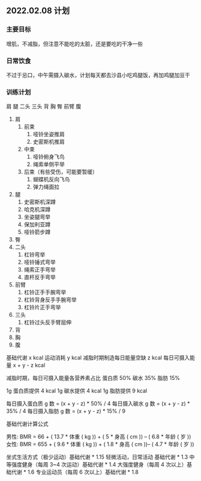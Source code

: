 ## 2022.02.08 计划

### 主要目标

增肌，不减脂，但注意不能吃的太脏，还是要吃的干净一些

### 日常饮食

不过于忌口，中午需摄入碳水，计划每天都去沙县小吃鸡腿饭，再加鸡腿加豆干

### 训练计划

肩 腿 二头 三头 背 胸 臀 前臂 腹

1. 肩
   1. 前束
      1. 哑铃坐姿推肩
      2. 史密斯机推肩
   2. 中束
      1. 哑铃俯身飞鸟
      2. 绳索单侧平举
   3. 后束（有些受伤，可能要暂缓）
      1. 蝴蝶机反向飞鸟
      2. 弹力绳面拉
2. 腿
   1. 史密斯机深蹲
   2. 哈克机深蹲
   3. 坐姿腿弯举
   4. 保加利亚蹲
   5. 哑铃箭步蹲
3. 臀
4. 二头
   1. 杠铃弯举
   2. 哑铃锤式弯举
   3. 绳索正手弯举
   4. 直杆反手弯举
5. 前臂
   1. 杠铃正手手腕弯举
   2. 杠铃背身反手手腕弯举
   3. 杠铃片正手弯举
6. 三头
   1. 杠铃过头反手臂屈伸
7. 背
8. 胸
9. 腹

基础代谢 x kcal
运动消耗 y kcal
减脂时期制造每日能量空缺 z kcal
每日可摄入能量 x + y - z kcal

减脂时期，每日可摄入能量各营养素占比
蛋白质 50%
碳水 35%
脂肪 15%

1g 蛋白质提供 4 kcal
1g 碳水提供 4 kcal
1g 脂肪提供 9 kcal

每日摄入蛋白质 g 数 = (x + y - z) \* 50% / 4
每日摄入碳水 g 数 = (x + y - z) \* 35% / 4
每日摄入脂肪 g 数 = (x + y - z) \* 15% / 9

基础代谢计算公式

男性: BMR = 66 + ( 13.7 \* 体重 ( kg )) + ( 5 \* 身高 ( cm )) – ( 6.8 \* 年龄 ( 岁 ))
女性: BMR = 655 + ( 9.6 \* 体重 ( kg )) + ( 1.8 \* 身高 ( cm ))– ( 4.7 \* 年龄 ( 岁 ))

坐式生活方式（极少运动）基础代谢 \* 1.15
轻微活动，日常活动 基础代谢 \* 1.3
中等强度健身（每周 3~4 次运动）基础代谢 \* 1.4
大强度健身（每周 4 次以上）基础代谢 \* 1.6
专业运动员（每周 6 次以上）基础代谢 \* 1.8
